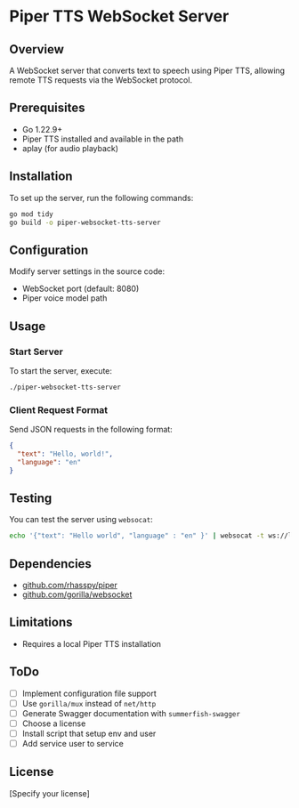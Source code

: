 # Piper TTS WebSocket Server

## Overview
A WebSocket server that converts text to speech using Piper TTS, allowing remote TTS requests via the WebSocket protocol.

## Prerequisites
- Go 1.22.9+
- Piper TTS installed and available in the path
- aplay (for audio playback)

## Installation
To set up the server, run the following commands:
```bash
go mod tidy
go build -o piper-websocket-tts-server
```

## Configuration
Modify server settings in the source code:
- WebSocket port (default: 8080)
- Piper voice model path

## Usage
### Start Server
To start the server, execute:
```bash
./piper-websocket-tts-server
```

### Client Request Format
Send JSON requests in the following format:
```json
{
  "text": "Hello, world!",
  "language": "en"
}
```

## Testing
You can test the server using `websocat`:
```bash
echo '{"text": "Hello world", "language" : "en" }' | websocat -t ws://localhost:8080/tts
```

## Dependencies
- [github.com/rhasspy/piper](https://github.com/rhasspy/piper)
- [github.com/gorilla/websocket](https://github.com/gorilla/websocket)

## Limitations
- Requires a local Piper TTS installation

## ToDo
- [ ] Implement configuration file support
- [ ] Use `gorilla/mux` instead of `net/http`
- [ ] Generate Swagger documentation with `summerfish-swagger`
- [ ] Choose a license
- [ ] Install script that setup env and user
- [ ] Add service user to service

## License
[Specify your license]

